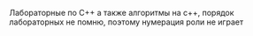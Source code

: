 Лабораторные по С++ а также алгоритмы на с++, порядок лабораторных не помню, поэтому нумерация роли не играет
